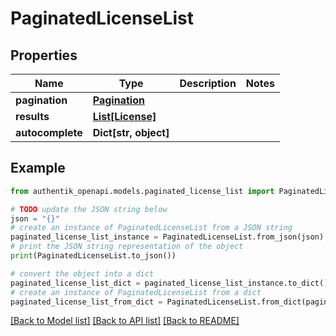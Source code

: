 # PaginatedLicenseList


## Properties

Name | Type | Description | Notes
------------ | ------------- | ------------- | -------------
**pagination** | [**Pagination**](Pagination.md) |  | 
**results** | [**List[License]**](License.md) |  | 
**autocomplete** | **Dict[str, object]** |  | 

## Example

```python
from authentik_openapi.models.paginated_license_list import PaginatedLicenseList

# TODO update the JSON string below
json = "{}"
# create an instance of PaginatedLicenseList from a JSON string
paginated_license_list_instance = PaginatedLicenseList.from_json(json)
# print the JSON string representation of the object
print(PaginatedLicenseList.to_json())

# convert the object into a dict
paginated_license_list_dict = paginated_license_list_instance.to_dict()
# create an instance of PaginatedLicenseList from a dict
paginated_license_list_from_dict = PaginatedLicenseList.from_dict(paginated_license_list_dict)
```
[[Back to Model list]](../README.md#documentation-for-models) [[Back to API list]](../README.md#documentation-for-api-endpoints) [[Back to README]](../README.md)



